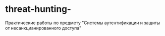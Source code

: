 # threat-hunting-
Практические работы по предмету "Системы аутентификации и защиты от несанкцианированного доступа"
